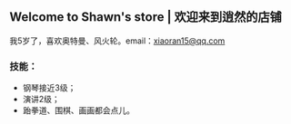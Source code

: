 ## Welcome to Shawn's store | 欢迎来到逍然的店铺

我5岁了，喜欢奥特曼、风火轮。email：xiaoran15@qq.com

### 技能：
- 钢琴接近3级；
- 演讲2级；
- 跆拳道、围棋、画画都会点儿。
